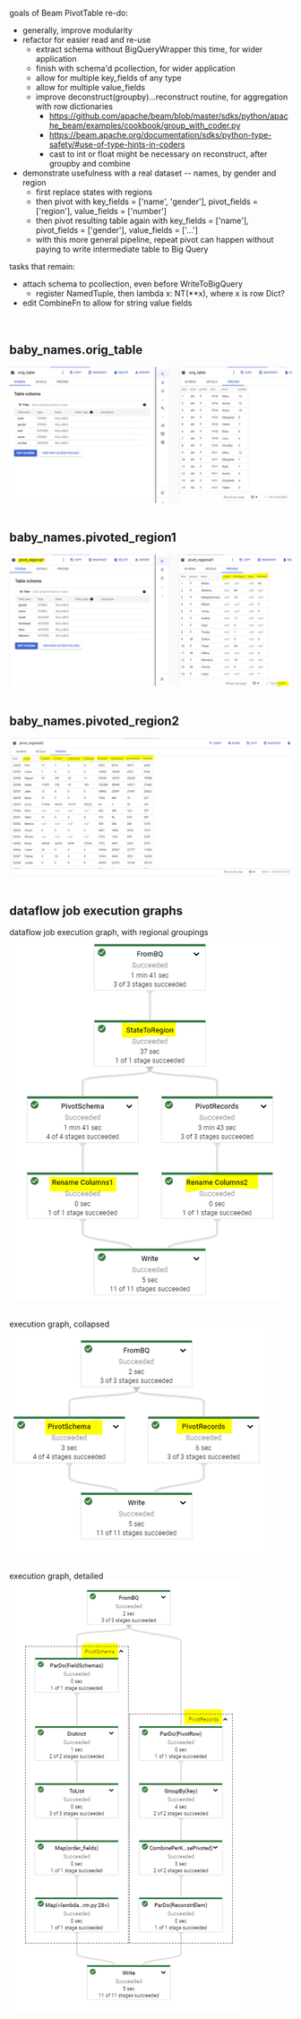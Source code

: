 goals of Beam PivotTable re-do:
- generally, improve modularity
- refactor for easier read and re-use
  - extract schema without BigQueryWrapper this time, for wider application
  - finish with schema'd pcollection, for wider application
  - allow for multiple key_fields of any type
  - allow for multiple value_fields
  - improve deconstruct(groupby)...reconstruct routine, for aggregation with row dictionaries
    - <https://github.com/apache/beam/blob/master/sdks/python/apache_beam/examples/cookbook/group_with_coder.py>
    - <https://beam.apache.org/documentation/sdks/python-type-safety/#use-of-type-hints-in-coders>
    - cast to int or float might be necessary on reconstruct, after groupby and combine
- demonstrate usefulness with a real dataset -- names, by gender and region
  - first replace states with regions
  - then pivot with key_fields = ['name', 'gender'], pivot_fields = ['region'], value_fields = ['number'] 
  - then pivot resulting table again with key_fields = ['name'], pivot_fields = ['gender'], value_fields = ['...']
  - with this more general pipeline, repeat pivot can happen without paying to write intermediate table to Big Query

tasks that remain:
- attach schema to pcollection, even before WriteToBigQuery
  - register NamedTuple, then lambda x: NT(**x), where x is row Dict?
- edit CombineFn to allow for string value fields<br><br><br>




## baby_names.orig_table
![](.\imgs\orig_table.PNG)
<br><br>

## baby_names.pivoted_region1
![](.\imgs\pivot_on_region_then_sum.PNG)
<br><br>

## baby_names.pivoted_region2
![](.\imgs\then_pivot_again_on_gender.PNG)
<br><br>


## dataflow job execution graphs

dataflow job execution graph, with regional groupings
![](.\imgs\job_execution_graph_with_extras.PNG)
<br><br>

execution graph, collapsed
![](.\imgs\job_execution_graph_collapsed.PNG)
<br><br>

execution graph, detailed
![](.\imgs\job_execution_graph.PNG)
<br><br>
